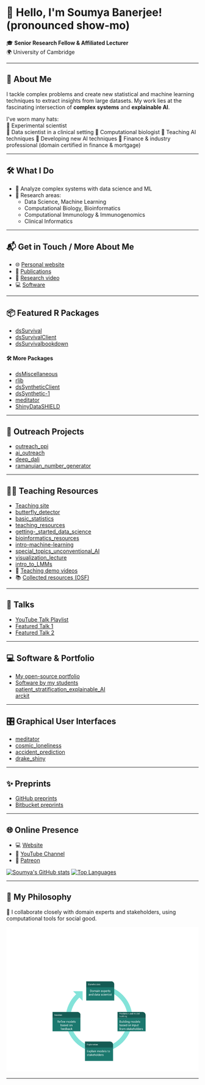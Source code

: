 # 👋 Hello, I'm Soumya Banerjee! (pronounced show-mo)

🎓 **Senior Research Fellow & Affiliated Lecturer**  
🌍 University of Cambridge

---

## 🚀 About Me

I tackle complex problems and create new statistical and machine learning techniques to extract insights from large datasets. My work lies at the fascinating intersection of **complex systems** and **explainable AI**.

I've worn many hats:  
🔬 Experimental scientist  
🏥 Data scientist in a clinical setting
🏥 Computational biologist
💼 Teaching AI techniques
💼 Developing new AI techniques
💼 Finance & industry professional (domain certified in finance & mortgage)  

---

## 🛠️ What I Do

- 🔭 Analyze complex systems with data science and ML  
- 🌱 Research areas:  
  - Data Science, Machine Learning  
  - Computational Biology, Bioinformatics  
  - Computational Immunology & Immunogenomics  
  - Clinical Informatics

---

## 📬 Get in Touch / More About Me

- 🌐 [Personal website](https://sites.google.com/site/neelsoumya)
- 📄 [Publications](https://sites.google.com/site/neelsoumya/publications)
- 🎥 [Research video](https://www.youtube.com/watch?v=vLl4nu6Dmgk)
- 💻 [Software](https://sites.google.com/site/neelsoumya/software)

---

## 📦 Featured R Packages

- [dsSurvival](https://github.com/neelsoumya/dsSurvival)
- [dsSurvivalClient](https://github.com/neelsoumya/dsSurvivalClient)
- [dsSurvivalbookdown](https://neelsoumya.github.io/dsSurvivalbookdown/)

#### 🛠️ More Packages

- [dsMiscellaneous](https://github.com/neelsoumya/dsMiscellaneous)  
- [rlib](https://github.com/neelsoumya/rlib)  
- [dsSyntheticClient](https://github.com/neelsoumya/dsSyntheticClient)  
- [dsSynthetic-1](https://github.com/neelsoumya/dsSynthetic-1)  
- [meditator](https://github.com/neelsoumya/meditator)  
- [ShinyDataSHIELD](https://github.com/neelsoumya/ShinyDataSHIELD)

---

## 🌟 Outreach Projects

- [outreach_ppi](https://github.com/neelsoumya/outreach_ppi)
- [ai_outreach](https://github.com/neelsoumya/ai_outreach)
- [deep_dali](https://github.com/neelsoumya/deep_dali)
- [ramanujan_number_generator](https://github.com/neelsoumya/ramanujan_number_generator)

---

## 👨‍🏫 Teaching Resources

- [Teaching site](https://sites.google.com/site/neelsoumya/teaching)
- [butterfly_detector](https://github.com/neelsoumya/butterfly_detector)
- [basic_statistics](https://github.com/neelsoumya/basic_statistics)
- [teaching_resources](https://github.com/neelsoumya/teaching_resources)
- [getting-_started_data_science](https://github.com/neelsoumya/getting-_started_data_science)
- [bioinformatics_resources](https://github.com/neelsoumya/bioinformatics_resources)
- [intro-machine-learning](https://github.com/neelsoumya/intro-machine-learning)
- [special_topics_unconventional_AI](https://github.com/neelsoumya/special_topics_unconventional_AI)
- [visualization_lecture](https://github.com/neelsoumya/visualization_lecture)
- [intro_to_LMMs](https://github.com/neelsoumya/intro_to_LMMs)  
- 🎥 [Teaching demo videos](https://www.youtube.com/watch?v=omxbpel-b64&feature=youtu.be)  
- 📚 [Collected resources (OSF)](https://osf.io/25gnz/)

---

## 🎤 Talks

- [YouTube Talk Playlist](https://www.youtube.com/watch?v=jDIt60LVyWY&list=PL_3n--M9GNtBevpfzHkelrRj03wVjAU0Q)
- [Featured Talk 1](https://www.youtube.com/watch?v=omxbpel-b64&feature=youtu.be)
- [Featured Talk 2](https://www.youtube.com/watch?v=4_la9-Ehvmo)

---

## 💻 Software & Portfolio

- [My open-source portfolio](https://github.com/neelsoumya/public_open_source_data_science)
- [Software by my students](https://github.com/neelsoumya/complex_stories_explanations)  
  [patient_stratification_explainable_AI](https://github.com/neelsoumya/patient_stratification_explainable_AI)  
  [arckit](https://github.com/mxbi/arckit)

---

## 🎛️ Graphical User Interfaces

- [meditator](https://sb2333medschl.shinyapps.io/meditator/)
- [cosmic_loneliness](https://sb2333medschl.shinyapps.io/cosmic_loneliness/)
- [accident_prediction](https://neelsoumya.shinyapps.io/accident_prediction/)
- [drake_shiny](https://sb2333medschl.shinyapps.io/drake_shiny/)

---

## ✨ Preprints

- [GitHub preprints](https://github.com/neelsoumya/paper_preprints)
- [Bitbucket preprints](https://bitbucket.org/neelsoumya/paper_preprints)

---

## 🌐 Online Presence

- 💻 [Website](https://sites.google.com/site/neelsoumya)
- 🎥 [YouTube Channel](https://www.youtube.com/channel/UCaEa-gedhvk0AUjEUjcNsmw)
- 🌟 [Patreon](https://www.patreon.com/soumyabanerjee)

[![Soumya's GitHub stats](https://github-readme-stats.vercel.app/api?username=neelsoumya&count_private=true&show_icons=true&theme=radical)](https://github.com/anuraghazra/github-readme-stats)
[![Top Languages](https://github-readme-stats.vercel.app/api/top-langs/?username=neelsoumya)](https://github.com/neelsoumya/github-readme-stats)

---

## 🧭 My Philosophy

👥 I collaborate closely with domain experts and stakeholders, using computational tools for social good.

![data science philosophy](research_philosophy.png)

---

<!--
**neelsoumya/neelsoumya** is a ✨ _special_ ✨ repository because its `README.md` (this file) appears on your GitHub profile.

My name is Soumya Banerjee (first name pronounced as show-mo) and I am a researcher.

I analyze complex problems and implement new statistical and machine learning techniques for deriving insights from large amounts of data.

I have worked in financial and healthcare domains and am domain certified in finance and mortgage.

Here are some ideas to get you started:

- 🔭 I’m currently working on analyzing complex problems and implementing new statistical and machine learning techniques for deriving insights from large amounts of data
- 🌱 I’m currently learning ...
- 👯 I’m looking to collaborate on ...
- 🤔 I’m looking for help with ...
- 💬 Ask me about ...
- ⚡ Fun fact: ...
-->
